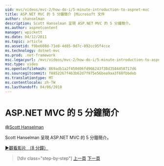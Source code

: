 ```yaml
---
uid: mvc/videos/mvc-2/how-do-i/5-minute-introduction-to-aspnet-mvc
title: ASP.NET MVC 的 5 分鐘簡介 |Microsoft 文件
author: shanselman
description: Scott Hanselman 呈現 ASP.NET MVC 的 5 分鐘簡介。
ms.author: aspnetcontent
manager: wpickett
ms.date: 04/12/2011
ms.topic: article
ms.assetid: f9be608d-71e8-4d85-9d7c-092cc95f4cce
ms.technology: dotnet-mvc
ms.prod: .net-framework
msc.legacyurl: /mvc/videos/mvc-2/how-do-i/5-minute-introduction-to-aspnet-mvc
msc.type: video
ms.openlocfilehash: 869adb1a2f450d06fd966243f38d3584458717d6
ms.sourcegitcommit: f8852267f463b62d7f975e56bea9aa3f68fbbdeb
ms.translationtype: MT
ms.contentlocale: zh-TW
ms.lasthandoff: 04/06/2018
---
```

<a name="5-minute-introduction-to-aspnet-mvc"></a>ASP.NET MVC 的 5 分鐘簡介
====================
由[Scott Hanselman](https://github.com/shanselman)

Scott Hanselman 呈現 ASP.NET MVC 的 5 分鐘簡介。

[&#9654;觀看影片 （8 分鐘）](https://channel9.msdn.com/Blogs/ASP-NET-Site-Videos/5-minute-introduction-to-aspnet-mvc)

> [!div class="step-by-step"]
> [上一頁](aspnet-mvc-2-render-action.md)
> [下一頁](how-to-best-learn-asp-net-mvc.md)
